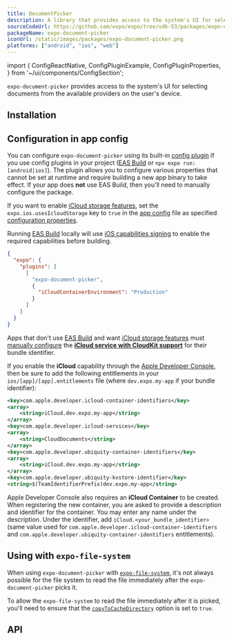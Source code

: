 ```yaml
---
title: DocumentPicker
description: A library that provides access to the system's UI for selecting documents from the available providers on the user's device.
sourceCodeUrl: https://github.com/expo/expo/tree/sdk-53/packages/expo-document-picker
packageName: expo-document-picker
iconUrl: /static/images/packages/expo-document-picker.png
platforms: ["android", "ios", "web"]
---
```


import {
  ConfigReactNative,
  ConfigPluginExample,
  ConfigPluginProperties,
} from '~/ui/components/ConfigSection';

`expo-document-picker` provides access to the system's UI for selecting documents from the available providers on the user's device.

## Installation

## Configuration in app config

You can configure `expo-document-picker` using its built-in [config plugin](/config-plugins/introduction/) if you use config plugins in your project ([EAS Build](/build/introduction) or `npx expo run:[android|ios]`). The plugin allows you to configure various properties that cannot be set at runtime and require building a new app binary to take effect. If your app does **not** use EAS Build, then you'll need to manually configure the package.

If you want to enable [iCloud storage features][icloud-entitlement], set the `expo.ios.usesIcloudStorage` key to `true` in the [app config](/workflow/configuration/) file as specified [configuration properties](../config/app/#usesicloudstorage).

Running [EAS Build](/build/introduction) locally will use [iOS capabilities signing](/build-reference/ios-capabilities) to enable the required capabilities before building.

```json app.json
{
  "expo": {
    "plugins": [
      [
        "expo-document-picker",
        {
          "iCloudContainerEnvironment": "Production"
        }
      ]
    ]
  }
}
```

Apps that don't use [EAS Build](/build/introduction) and want [iCloud storage features][icloud-entitlement] must [manually configure](/build-reference/ios-capabilities#manual-setup) the [**iCloud service with CloudKit support**](https://developer.apple.com/documentation/bundleresources/entitlements/com_apple_developer_icloud-container-environment) for their bundle identifier.

If you enable the **iCloud** capability through the [Apple Developer Console](/build-reference/ios-capabilities#apple-developer-console), then be sure to add the following entitlements in your `ios/[app]/[app].entitlements` file (where `dev.expo.my-app` if your bundle identifier):

```xml
<key>com.apple.developer.icloud-container-identifiers</key>
<array>
    <string>iCloud.dev.expo.my-app</string>
</array>
<key>com.apple.developer.icloud-services</key>
<array>
    <string>CloudDocuments</string>
</array>
<key>com.apple.developer.ubiquity-container-identifiers</key>
<array>
    <string>iCloud.dev.expo.my-app</string>
</array>
<key>com.apple.developer.ubiquity-kvstore-identifier</key>
<string>$(TeamIdentifierPrefix)dev.expo.my-app</string>
```

Apple Developer Console also requires an **iCloud Container** to be created. When registering the new container, you are asked to provide a description and identifier for the container. You may enter any name under the description. Under the identifier, add `iCloud.<your_bundle_identifier>` (same value used for `com.apple.developer.icloud-container-identifiers` and `com.apple.developer.ubiquity-container-identifiers` entitlements).

## Using with `expo-file-system`

When using `expo-document-picker` with [`expo-file-system`](./filesystem.md), it's not always possible for the file system to read the file immediately after the `expo-document-picker` picks it.

To allow the `expo-file-system` to read the file immediately after it is picked, you'll need to ensure that the [`copyToCacheDirectory`](#documentpickeroptions) option is set to `true`.

## API

```js

```

[icloud-entitlement]: https://developer.apple.com/documentation/bundleresources/entitlements/com_apple_developer_icloud-services